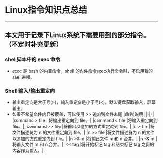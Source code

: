 # Linux指令知识点总结
***
## 本文用于记录下Linux系统下需要用到的部分指令。（不定时补充更新）

### shell脚本中的 exec 命令
- exec 是 bash 的内置命令，shell 的内件命令exec执行命令时，不启用新的shell进程。



### Shell 输入/输出重定向
- 输出重定向是大于号(>)，输入重定向是小于号(<)。默认键盘获取输入，屏幕输出。
- 如果不希望文件内容被覆盖，可以使用 >> 追加到文件末尾
|命令|说明|
|-|-|
|command > file	| 将输出重定向到 file。|
|command < file	|将输入重定向到 file。|
|command >> file |将输出以追加的方式重定向到 file。|
|n > file	|将文件描述符为 n 的文件重定向到 file。|
|n >> file	|将文件描述符为 n 的文件以追加的方式重定向到 file。|
|n >& m	|将输出文件 m 和 n 合并。|
|n <& m	|将输入文件 m 和 n 合并。|
|<< tag	|将开始标记 tag 和结束标记 tag 之间的内容作为输入。|
